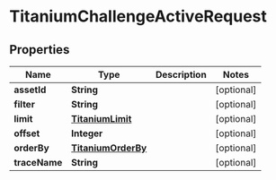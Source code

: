 

# TitaniumChallengeActiveRequest


## Properties

| Name | Type | Description | Notes |
|------------ | ------------- | ------------- | -------------|
|**assetId** | **String** |  |  [optional] |
|**filter** | **String** |  |  [optional] |
|**limit** | [**TitaniumLimit**](TitaniumLimit.md) |  |  [optional] |
|**offset** | **Integer** |  |  [optional] |
|**orderBy** | [**TitaniumOrderBy**](TitaniumOrderBy.md) |  |  [optional] |
|**traceName** | **String** |  |  [optional] |



